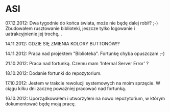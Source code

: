 ASI
======

07.12.2012: Dwa tygodnie do końca świata, może nie będę dalej robił? ;-) Zbudowałem rusztowanie biblioteki, jeszcze tylko logowanie i uatrakcyjnienie jej trochę...

14.11.2012: GDZIE SIĘ ZMIENIA KOLORY BUTTONÓW!?

14.11.2012: Praca nad projektem "Biblioteka". Fortunkę chyba opuszczam ;-)

21.10.2012: Praca nad fortunką. Czemu mam 'Internal Server Error' ?

18.10.2012: Dodanie fortunki do repozytorium.

17.10.2012: Jestem w trakcie rewolucji systemowych na moim sprzęcie. W ciągu kilku dni zacznę poważniej pracować nad fortunką.

16.10.2012: Uporządkowałem i utworzyłem na nowo repozytorium, w którym dokumentować będę moją pracę.


